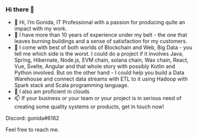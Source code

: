 ### Hi there 👋

- 👋 Hi, I’m Gonida, IT Professional with a passion for producing quite an impact with my work.
- 👀 I have more than 10 years of experience under my belt - the one that leaves burning buildings and a sense of satisfaction for my customers.
- 🌱 I come with best of both worlds of Blockchain and Web, Big Data - you tell me which side is the worst. I could do a project if it involves Java, Spring, Hibernate, Node.js, EVM chain, solana chain, Wax chain, React, Vue, Svelte, Angular and that whole story with possibly Kotlin and Python involved. But on the other hand - I could help you build a Data Warehouse and connect data streams with ETL to it using Hadoop with Spark stack and Scala programming language.
- 💞️ I also am proficient in clouds
- 📫 If your business or your team or your project is in serious need of creating some quality systems or products, get in touch now! 

Discord: gonida#6162

Feel free to reach me.

